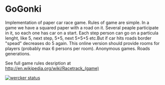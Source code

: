 GoGonki
=======

Implementation of paper car race game.
Rules of game are simple. In a game we have a squared paper with a road on it. Several peaple participate in it, so each one has car on a start. Each step person can go on a particula lenght, like 5, next step, 5+5, next 5+5+5 etc.But if car hits roads border "spead" decreases do 5 again.
This online version should provide rooms for players (probably max 6 persons per room). Anonymous games. Roads generations. 

See full game rules desription at http://en.wikipedia.org/wiki/Racetrack_(game)

[![wercker status](https://app.wercker.com/status/ec27c11bf092a8a0264512f77916aa57/m/ "wercker status")](https://app.wercker.com/project/bykey/ec27c11bf092a8a0264512f77916aa57)
